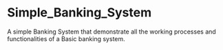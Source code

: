 # Simple_Banking_System
A simple Banking System that demonstrate all the working processes and functionalities of a Basic banking system.
